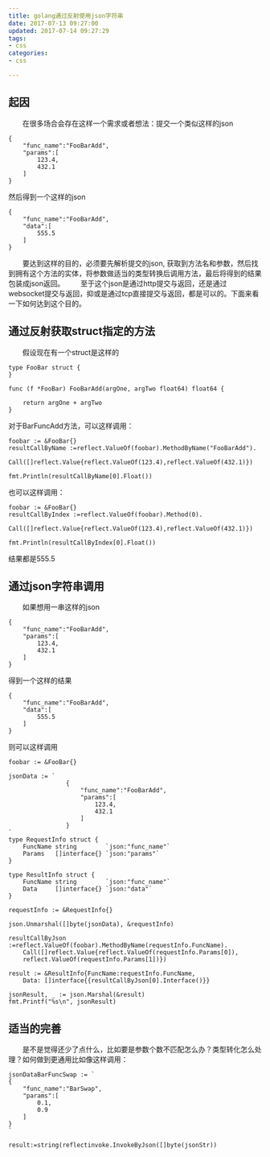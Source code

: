 ```yaml
---
title: golang通过反射使用json字符串
date: 2017-07-13 09:27:00
updated: 2017-07-14 09:27:29
tags: 
- css
categories: 
- css

---
```

## 起因

　　在很多场合会存在这样一个需求或者想法：提交一个类似这样的json

```
{
    "func_name":"FooBarAdd",
    "params":[
        123.4,
        432.1
    ]
}
```

然后得到一个这样的json

```
{
    "func_name":"FooBarAdd",
    "data":[
        555.5
    ]
}
```


<!--more-->


　　要达到这样的目的，必须要先解析提交的json, 获取到方法名和参数，然后找到拥有这个方法的实体，将参数做适当的类型转换后调用方法，最后将得到的结果包装成json返回。
　　至于这个json是通过http提交与返回，还是通过websocket提交与返回，抑或是通过tcp直接提交与返回，都是可以的。下面来看一下如何达到这个目的。

## 通过反射获取struct指定的方法

　　假设现在有一个struct是这样的

```
type FooBar struct {
}

func (f *FooBar) FooBarAdd(argOne, argTwo float64) float64 {

    return argOne + argTwo
}
```

对于BarFuncAdd方法，可以这样调用：

```
foobar := &FooBar{}
resultCallByName :=reflect.ValueOf(foobar).MethodByName("FooBarAdd").
    Call([]reflect.Value{reflect.ValueOf(123.4),reflect.ValueOf(432.1)})

fmt.Println(resultCallByName[0].Float())
```

也可以这样调用：

```
foobar := &FooBar{}
resultCallByIndex :=reflect.ValueOf(foobar).Method(0).
    Call([]reflect.Value{reflect.ValueOf(123.4),reflect.ValueOf(432.1)})

fmt.Println(resultCallByIndex[0].Float())
```

结果都是555.5

## 通过json字符串调用

　　如果想用一串这样的json

```
{
    "func_name":"FooBarAdd",
    "params":[
        123.4,
        432.1
    ]
}
```

得到一个这样的结果

```
{
    "func_name":"FooBarAdd",
    "data":[
        555.5
    ]
}
```

则可以这样调用

```
foobar := &FooBar{}

jsonData := `
                {
                    "func_name":"FooBarAdd",
                    "params":[
                        123.4,
                        432.1
                    ]
                }
`
type RequestInfo struct {
    FuncName string        `json:"func_name"`
    Params   []interface{} `json:"params"`
}

type ResultInfo struct {
    FuncName string        `json:"func_name"`
    Data     []interface{} `json:"data"`
}

requestInfo := &RequestInfo{}

json.Unmarshal([]byte(jsonData), &requestInfo)

resultCallByJson :=reflect.ValueOf(foobar).MethodByName(requestInfo.FuncName).
    Call([]reflect.Value{reflect.ValueOf(requestInfo.Params[0]),
    reflect.ValueOf(requestInfo.Params[1])})

result := &ResultInfo{FuncName:requestInfo.FuncName,
    Data: []interface{{resultCallByJson[0].Interface()}}

jsonResult, _ := json.Marshal(&result)
fmt.Printf("%s\n", jsonResult)
```

## 适当的完善

　　是不是觉得还少了点什么，比如要是参数个数不匹配怎么办？类型转化怎么处理？如何做到更通用比如像这样调用：

```
jsonDataBarFuncSwap := `
{
    "func_name":"BarSwap",
    "params":[
        0.1,
        0.9
    ]
}
`

result:=string(reflectinvoke.InvokeByJson([]byte(jsonStr))
```
